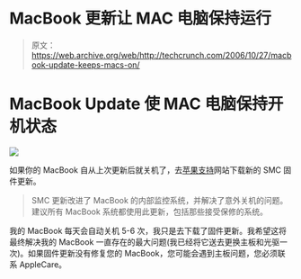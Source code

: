 # MacBook 更新让 MAC 电脑保持运行

> 原文：<https://web.archive.org/web/http://techcrunch.com/2006/10/27/macbook-update-keeps-macs-on/>

# MacBook Update 使 MAC 电脑保持开机状态

![](img/238f56a28e2e5ad3f19e478a0f01223e.png)

如果你的 MacBook 自从上次更新后就关机了，去[苹果支持](https://web.archive.org/web/20201202124947/http://www.apple.com/support/downloads/macbooksmcfirmwareupdate11.html)网站下载新的 SMC 固件更新。

> SMC 更新改进了 MacBook 的内部监控系统，并解决了意外关机的问题。建议所有 MacBook 系统都使用此更新，包括那些接受保修的系统。

我的 MacBook 每天会自动关机 5-6 次，我只是去下载了固件更新。我希望这将最终解决我的 MacBook 一直存在的最大问题(我已经将它送去更换主板和光驱一次)。如果固件更新没有修复您的 MacBook，您可能会遇到主板问题，您必须联系 AppleCare。